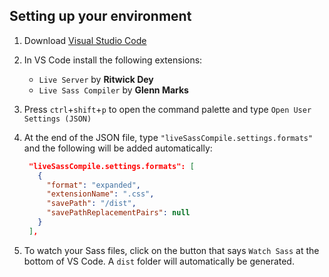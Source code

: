 ## Setting up your environment

1. Download [Visual Studio Code](https://code.visualstudio.com/)

2. In VS Code install the following extensions:
   * `Live Server` by **Ritwick Dey**
   * `Live Sass Compiler` by **Glenn Marks**

3. Press `ctrl`+`shift`+`p` to open the command palette and type `Open User Settings (JSON)`

4. At the end of the JSON file, type `"liveSassCompile.settings.formats"` and the following will be added automatically:
   ```json
    "liveSassCompile.settings.formats": [
      {
        "format": "expanded",
        "extensionName": ".css",
        "savePath": "/dist",
        "savePathReplacementPairs": null
      }
    ],
   ```

5. To watch your Sass files, click on the button that says `Watch Sass` at the bottom of VS Code. A `dist` folder will automatically be generated.
